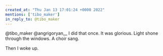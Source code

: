 ```yaml
---
created_at: "Thu Jan 13 17:01:24 +0000 2022"
mentions: ['tibo_maker']
in_reply_to: @tibo_maker
---
```


@tibo_maker @angrigoryan__ I did that once. It was glorious. Light shone through the windows. A choir sang.

Then I woke up.